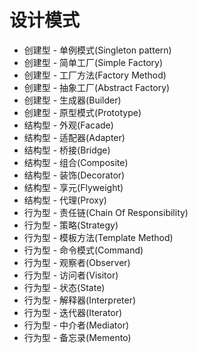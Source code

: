 # 设计模式
* 创建型 - 单例模式(Singleton pattern)  
* 创建型 - 简单工厂(Simple Factory)  
* 创建型 - 工厂方法(Factory Method)  
* 创建型 - 抽象工厂(Abstract Factory)  
* 创建型 - 生成器(Builder)  
* 创建型 - 原型模式(Prototype)  
* 结构型 - 外观(Facade)  
* 结构型 - 适配器(Adapter)  
* 结构型 - 桥接(Bridge)  
* 结构型 - 组合(Composite)  
* 结构型 - 装饰(Decorator)  
* 结构型 - 享元(Flyweight)  
* 结构型 - 代理(Proxy)  
* 行为型 - 责任链(Chain Of Responsibility)  
* 行为型 - 策略(Strategy)  
* 行为型 - 模板方法(Template Method)  
* 行为型 - 命令模式(Command)  
* 行为型 - 观察者(Observer)  
* 行为型 - 访问者(Visitor)  
* 行为型 - 状态(State)  
* 行为型 - 解释器(Interpreter)  
* 行为型 - 迭代器(Iterator)  
* 行为型 - 中介者(Mediator)  
* 行为型 - 备忘录(Memento)
